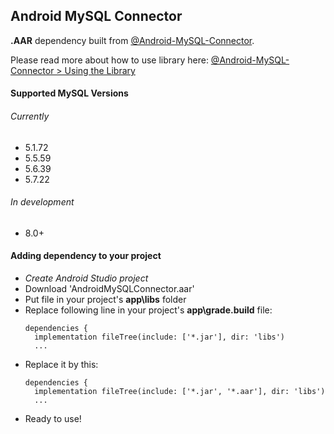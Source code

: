 ## Android MySQL Connector
**.AAR** dependency built from [@Android-MySQL-Connector](https://github.com/BoardiesITSolutions/Android-MySQL-Connector).

Please read more about how to use library here: [@Android-MySQL-Connector > Using the Library](https://github.com/BoardiesITSolutions/Android-MySQL-Connector#using-the-library)

#### Supported MySQL Versions
###### Currently
* 5.1.72
* 5.5.59
* 5.6.39
* 5.7.22

###### In development
* 8.0+

#### Adding dependency to your project
* _Create Android Studio project_
* Download 'AndroidMySQLConnector.aar'
* Put file in your project's **app\libs** folder
* Replace following line in your project's **app\grade.build** file:
  ```
  dependencies {
    implementation fileTree(include: ['*.jar'], dir: 'libs')
    ...
  ```
* Replace it by this:
  ```
  dependencies {
    implementation fileTree(include: ['*.jar', '*.aar'], dir: 'libs')
    ...
  ```
* Ready to use!
